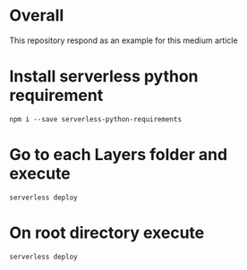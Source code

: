 # Overall

This repository respond as an example for this medium article



# Install serverless python requirement

```npm i --save serverless-python-requirements```

# Go to each Layers folder and execute

```serverless deploy```

# On root directory execute

```serverless deploy```
